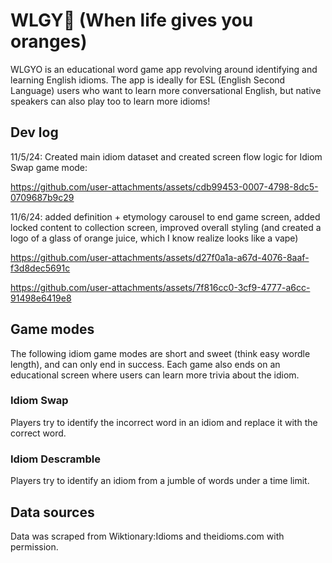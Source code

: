 # WLGY🍊 (When life gives you oranges)
WLGYO is an educational word game app revolving around identifying and learning English idioms.
The app is ideally for ESL (English Second Language) users who want to learn more conversational English, but native speakers can also play too to learn more idioms!


## Dev log
11/5/24:
Created main idiom dataset and created screen flow logic for Idiom Swap game mode:

https://github.com/user-attachments/assets/cdb99453-0007-4798-8dc5-0709687b9c29

11/6/24:
added definition + etymology carousel to end game screen, added locked content to collection screen, improved overall styling (and created a logo of a glass of orange juice, which I know realize looks like a vape)

https://github.com/user-attachments/assets/d27f0a1a-a67d-4076-8aaf-f3d8dec5691c

https://github.com/user-attachments/assets/7f816cc0-3cf9-4777-a6cc-91498e6419e8

## Game modes
The following idiom game modes are short and sweet (think easy wordle length), and can only end in success.
Each game also ends on an educational screen where users can learn more trivia about the idiom.

### Idiom Swap
Players try to identify the incorrect word in an idiom and replace it with the correct word.

### Idiom Descramble
Players try to identify an idiom from a jumble of words under a time limit.

## Data sources
Data was scraped from Wiktionary:Idioms and theidioms.com with permission.
